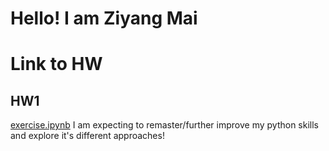 # Hello! I am Ziyang Mai
# Link to HW
## HW1
[exercise.ipynb](https://github.com/Zmaii1675/datasci_223_zmai/blob/main/exercises/1-foundations/exercise.ipynb)
 I am expecting to remaster/further improve my python skills and explore it's different approaches!
